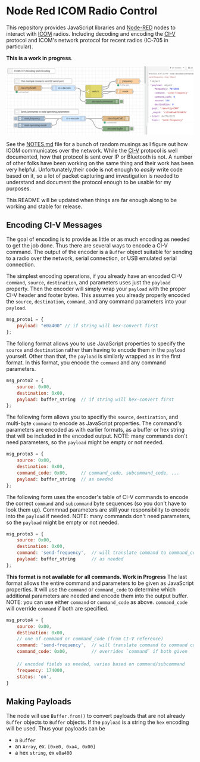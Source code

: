 # Node Red ICOM Radio Control

This repository provides JavaScript libraries and [Node-RED](https://nodered.org/) nodes to interact with [ICOM](https://www.icomamerica.com/) radios. Including decoding and encoding the [CI-V](https://www.icomjapan.com/support/manual/3064/) protocol and ICOM's network protocol for recent radios (IC-705 in particular).

**This is a work in progress**.

![Serial Encoding/Decoding](serial-connected-nodes.png)

See the [NOTES.md](NOTES.md) file for a bunch of random musings as I figure out how ICOM communicates over the network. While the [CI-V](https://www.icomjapan.com/support/manual/3064/) protocol is well documented, how that protocol is sent over IP or Bluetooth is not. A number of other folks have been working on the same thing and their work has been very helpful. Unfortunately,their code is not enough to *easily* write code based on it, so a lot of packet capturing and investigation is needed to understand and document the protocol enough to be usable for my purposes.

This README will be updated when things are far enough along to be working and stable for release.

## Encoding CI-V Messages

The goal of encoding is to provide as little or as much encoding as needed to
get the job done. Thus there are several ways to encode a CI-V command. The
output of the encoder is a `Buffer` object suitable for sending to a radio
over the network, serial connection, or USB emulated serial connection.

The simplest encoding operations, if you already have an encoded CI-V `command`,
`source`, `destination`, and parameters uses just the `payload` property.
Then the encoder will simply wrap your `payload` with the proper CI-V header
and footer bytes. This assumes you already properly encoded the `source`,
`destination`, `command`, and any command parameters into your `payload`.

```javascript
msg_proto1 = {
    payload: "e0a400" // if string will hex-convert first
};
```

The follong format allows you to use JavaScript properties to specify the
`source` and `destination` rather than having to encode them in the
`payload` yourself. Other than that, the `payload` is similarly wrapped 
as in the first format. In this format, you encode the `command` and any
command parameters.

```javascript
msg_proto2 = {
    source: 0x00,
    destination: 0x00,
    payload: buffer_string  // if string will hex-convert first
};
```

The following form allows you to specifiy the `source`, `destination`,
and multi-byte `command` to encode as JavaScript properties. The command's
parameters are encoded as with earlier formats, as a buffer or hex string
that will be included in the encoded output. NOTE: many commands don't need parameters, so the `payload` might be empty or not needed.

```javascript
msg_proto3 = {
    source: 0x00,
    destination: 0x00,
    command_code: 0x00,     // command_code, subcommand_code, ...
    payload: buffer_string  // as needed
};
```

The following form uses the encoder's table of CI-V commands to encode the
correct `command` and `subcommand` byte sequences (so you don't have to look
them up). Commnad parameters are still your responsibility to encode into
the `payload` if needed. NOTE: many commands don't need parameters, so the
`payload` might be empty or not needed.

```javascript
msg_proto3 = {
    source: 0x00,
    destination: 0x00,
    command: 'send-frequency',  // will translate command to command_code
    payload: buffer_string      // as needed
};
```

**This format is not available for all commands. Work in Progress**
The last format allows the entire command and parameters to be given as
JavaScript properties. It will use the `command` or `command_code` to determine
which additional parameters are needed and encode them into the output buffer.
NOTE: you can use either `command` or `command_code` as above. `command_code`
will override `command` if both are specified.

```javascript
msg_proto4 = {
    source: 0x00,
    destination: 0x00,
    // one of command or command_code (from CI-V reference)
    command: 'send-frequency',  // will translate command to command code
    command_code: 0x00,         // overrides `command` if both given
    
    // encoded fields as needed, varies based on command/subcommand
    frequency: 174000,
    status: 'on',
}
```

## Making Payloads

The node will use `Buffer.from()` to convert payloads that are not already
`Buffer` objects to `Buffer` objects. If the `payload` is a string the `hex`
encoding will be used. Thus your payloads can be

* a `Buffer`
* an `Array`, ex. `[0xe0, 0xa4, 0x00]`
* a hex `string`, ex `e0a400`
